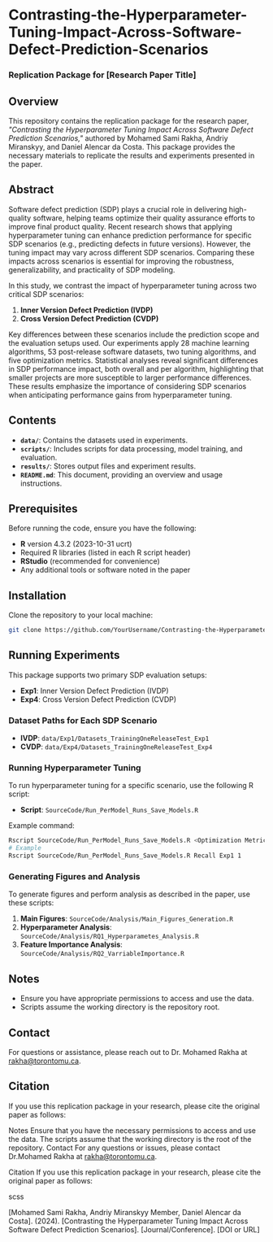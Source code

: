 # Contrasting-the-Hyperparameter-Tuning-Impact-Across-Software-Defect-Prediction-Scenarios

### Replication Package for [Research Paper Title]

## Overview

This repository contains the replication package for the research paper, _"Contrasting the Hyperparameter Tuning Impact Across Software Defect Prediction Scenarios,"_ authored by Mohamed Sami Rakha, Andriy Miranskyy, and Daniel Alencar da Costa. This package provides the necessary materials to replicate the results and experiments presented in the paper.

## Abstract

Software defect prediction (SDP) plays a crucial role in delivering high-quality software, helping teams optimize their quality assurance efforts to improve final product quality. Recent research shows that applying hyperparameter tuning can enhance prediction performance for specific SDP scenarios (e.g., predicting defects in future versions). However, the tuning impact may vary across different SDP scenarios. Comparing these impacts across scenarios is essential for improving the robustness, generalizability, and practicality of SDP modeling.

In this study, we contrast the impact of hyperparameter tuning across two critical SDP scenarios:
1. **Inner Version Defect Prediction (IVDP)**
2. **Cross Version Defect Prediction (CVDP)**

Key differences between these scenarios include the prediction scope and the evaluation setups used. Our experiments apply 28 machine learning algorithms, 53 post-release software datasets, two tuning algorithms, and five optimization metrics. Statistical analyses reveal significant differences in SDP performance impact, both overall and per algorithm, highlighting that smaller projects are more susceptible to larger performance differences. These results emphasize the importance of considering SDP scenarios when anticipating performance gains from hyperparameter tuning.

## Contents

- **`data/`**: Contains the datasets used in experiments.
- **`scripts/`**: Includes scripts for data processing, model training, and evaluation.
- **`results/`**: Stores output files and experiment results.
- **`README.md`**: This document, providing an overview and usage instructions.

## Prerequisites

Before running the code, ensure you have the following:

- **R** version 4.3.2 (2023-10-31 ucrt)
- Required R libraries (listed in each R script header)
- **RStudio** (recommended for convenience)
- Any additional tools or software noted in the paper

## Installation

Clone the repository to your local machine:

```bash
git clone https://github.com/YourUsername/Contrasting-the-Hyperparameter-Tuning-Impact-Across-Software-Defect-Prediction-Scenarios.git
 ```

## Running Experiments

This package supports two primary SDP evaluation setups:

- **Exp1**: Inner Version Defect Prediction (IVDP)
- **Exp4**: Cross Version Defect Prediction (CVDP)

### Dataset Paths for Each SDP Scenario

- **IVDP**: `data/Exp1/Datasets_TrainingOneReleaseTest_Exp1`
- **CVDP**: `data/Exp4/Datasets_TrainingOneReleaseTest_Exp4`

### Running Hyperparameter Tuning

To run hyperparameter tuning for a specific scenario, use the following R script:

- **Script**: `SourceCode/Run_PerModel_Runs_Save_Models.R`

Example command:

```bash
Rscript SourceCode/Run_PerModel_Runs_Save_Models.R <Optimization Metric> <SDP Scenario> <Job ID>
# Example
Rscript SourceCode/Run_PerModel_Runs_Save_Models.R Recall Exp1 1
```


### Generating Figures and Analysis

To generate figures and perform analysis as described in the paper, use these scripts:

1. **Main Figures**: `SourceCode/Analysis/Main_Figures_Generation.R`
2. **Hyperparameter Analysis**: `SourceCode/Analysis/RQ1_Hyperparametes_Analysis.R`
3. **Feature Importance Analysis**: `SourceCode/Analysis/RQ2_VarriableImportance.R`

## Notes

- Ensure you have appropriate permissions to access and use the data.
- Scripts assume the working directory is the repository root.

## Contact

For questions or assistance, please reach out to Dr. Mohamed Rakha at [rakha@torontomu.ca](mailto:rakha@torontomu.ca).

## Citation

If you use this replication package in your research, please cite the original paper as follows:



Notes
Ensure that you have the necessary permissions to access and use the data.
The scripts assume that the working directory is the root of the repository.
Contact
For any questions or issues, please contact Dr.Mohamed Rakha at rakha@torontomu.ca.

Citation
If you use this replication package in your research, please cite the original paper as follows:

scss

<!-- Copy code -->
[Mohamed Sami Rakha, Andriy Miranskyy Member, Daniel Alencar da Costa]. (2024). [Contrasting the Hyperparameter Tuning Impact
Across Software Defect Prediction Scenarios]. [Journal/Conference]. [DOI or URL]
